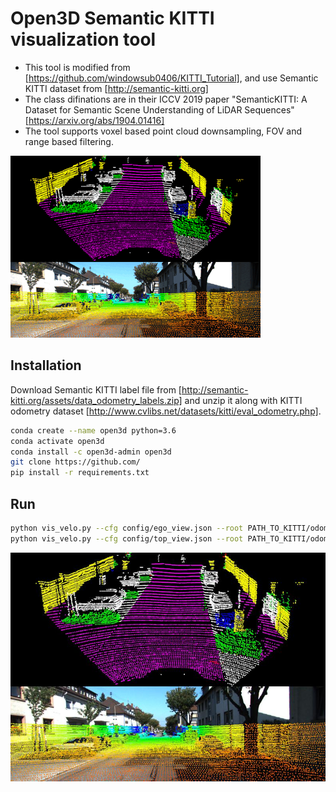 # Open3D Semantic KITTI visualization tool

- This tool is modified from [https://github.com/windowsub0406/KITTI_Tutorial], and use Semantic KITTI dataset from [http://semantic-kitti.org]
- The class difinations are in their ICCV 2019 paper "SemanticKITTI: A Dataset for Semantic Scene Understanding of LiDAR Sequences" [https://arxiv.org/abs/1904.01416]
- The tool supports voxel based point cloud downsampling, FOV and range based filtering.

<img src="assets/semantic-kitti.gif">

## Installation

Download Semantic KITTI label file from [http://semantic-kitti.org/assets/data_odometry_labels.zip] and unzip it along with KITTI odometry dataset [http://www.cvlibs.net/datasets/kitti/eval_odometry.php].

```bash
conda create --name open3d python=3.6
conda activate open3d
conda install -c open3d-admin open3d
git clone https://github.com/
pip install -r requirements.txt
```

## Run

```bash
python vis_velo.py --cfg config/ego_view.json --root PATH_TO_KITTI/odometry/dataset/
python vis_velo.py --cfg config/top_view.json --root PATH_TO_KITTI/odometry/dataset/
```

<img src="assets/semantic-kitti.jpg">